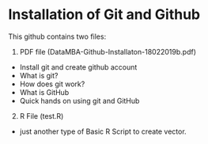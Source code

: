 # Installation of Git and Github

This github contains two files: 

1. PDF file (DataMBA-Github-Installaton-18022019b.pdf)

- Install git and create github account 
- What is git? 
- How does git work?
- What is GitHub
- Quick hands on using git and GitHub

2. R File (test.R) 

- just another type of Basic R Script to create vector. 


